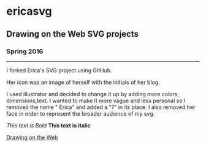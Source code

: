 # ericasvg
## Drawing on the Web SVG projects 
### Spring 2016 
----------------

I forked Erica's SVG project using GitHub.

Her icon was an image of herself with the initials of her blog.

I used illustrator and decided to change it up by adding more colors, dimensions,text.
I wanted to make it more vague and less personal so I removed the name " Erica" and added a "?" in its place. I also removed her face in order to represent the broader audience of my svg. 


*This text is Bold*
**This text is italic**



[Drawing on the Web](http://cs.nyu.edu/courses/spring16/CSCI-UA.0380-002/)